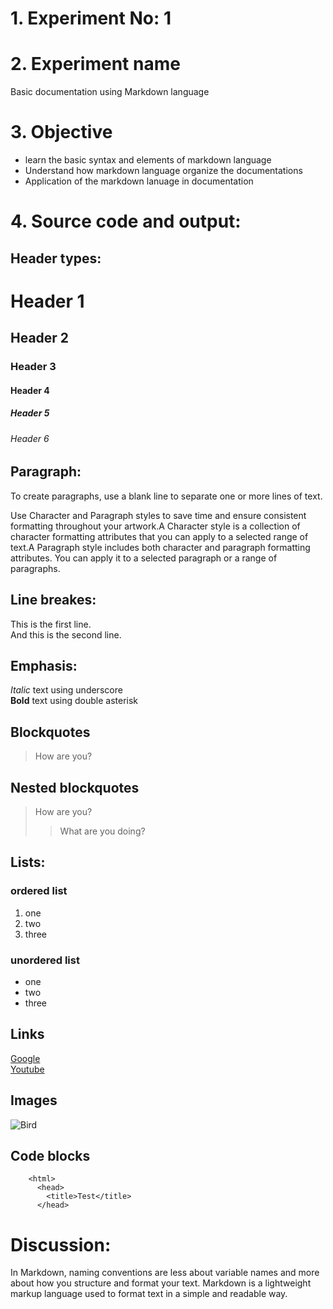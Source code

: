 # 1. Experiment No: 1
# 2. Experiment name 
Basic documentation using Markdown language
# 3. Objective
* learn the basic syntax and elements of markdown language
* Understand how markdown language organize the documentations
* Application of the markdown lanuage in documentation

# 4. Source code and output:
 ## Header types: <br>

# Header 1
## Header 2
### Header 3
#### Header 4
##### Header 5
###### Header 6


## Paragraph:
To create paragraphs, use a blank line to separate one or more lines of text.

Use Character and Paragraph styles to save time and ensure consistent formatting throughout your artwork.A Character style is a collection of character formatting attributes that you can apply to a selected range of text.A Paragraph style includes both character and paragraph formatting attributes. You can apply it to a selected paragraph or a range of paragraphs.
## Line breakes:
This is the first line.<br>
And this is the second line.
## Emphasis:
_Italic_ text using underscore<br>
**Bold** text using double asterisk
## Blockquotes
> How are you?
## Nested blockquotes
> How are you?
>> What are you doing?
## Lists:
### ordered list
 1. one
 2. two
 3. three
### unordered list
* one
* two
* three
## Links
[Google](www.google.com)  
[Youtube](www.youtube.com) 
## Images
![Bird](https://unsplash.com/s/photos/bird)

## Code blocks

        <html>
          <head>
            <title>Test</title>
          </head>

# Discussion:
In Markdown, naming conventions are less about variable names and more about how you structure and format your text. Markdown is a lightweight markup language used to format text in a simple and readable way.